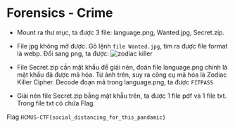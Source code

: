 # Forensics - Crime

-   Mount ra thư mục, ta được 3 file: language.png, Wanted.jpg, Secret.zip.

-   File jpg không mở được. Gõ lệnh `file Wanted.jpg`, tìm ra được file format là webp. Đổi sang png, ta được:
    ![zodiac killer](./resouces/zodiac_killer.png)

-   File Secret.zip cần mật khẩu để giải nén, đoán file language.png chính là mật khẩu đã được mã hóa. Từ ảnh trên, suy ra công cụ mã hóa là Zodiac Killer Cipher. Decode đoạn mã trong language.png, ta được `FITPASS`

-   Giải nén file Secret.zip bằng mật khẫu trên, ta được 1 file pdf và 1 file txt. Trong file txt có chứa Flag.

Flag `HCMUS-CTF{social_distancing_for_this_pandamic}`

